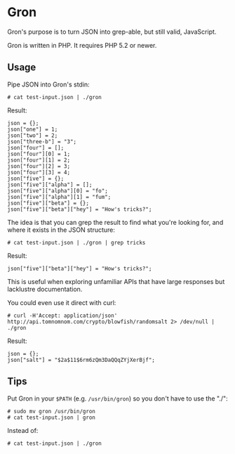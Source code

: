 # Gron

Gron's purpose is to turn JSON into grep-able, but still valid, JavaScript.

Gron is written in PHP. It requires PHP 5.2 or newer.

## Usage

Pipe JSON into Gron's stdin:

    # cat test-input.json | ./gron

Result:

    json = {};
    json["one"] = 1;
    json["two"] = 2;
    json["three-b"] = "3";
    json["four"] = [];
    json["four"][0] = 1;
    json["four"][1] = 2;
    json["four"][2] = 3;
    json["four"][3] = 4;
    json["five"] = {};
    json["five"]["alpha"] = [];
    json["five"]["alpha"][0] = "fo";
    json["five"]["alpha"][1] = "fum";
    json["five"]["beta"] = {};
    json["five"]["beta"]["hey"] = "How's tricks?";

The idea is that you can grep the result to find what you're looking for, and where it exists in the JSON structure:

    # cat test-input.json | ./gron | grep tricks

Result: 

    json["five"]["beta"]["hey"] = "How's tricks?";

This is useful when exploring unfamiliar APIs that have large responses but lacklustre documentation. 

You could even use it direct with curl:

    # curl -H'Accept: application/json' http://api.tomnomnom.com/crypto/blowfish/randomsalt 2> /dev/null | ./gron

Result: 

    json = {};
    json["salt"] = "$2a$11$6rm6zQm3DaQQqZYjXerBjf";

## Tips

Put Gron in your `$PATH` (e.g. `/usr/bin/gron`) so you don't have to use the "./":

    # sudo mv gron /usr/bin/gron
    # cat test-input.json | gron

Instead of:

    # cat test-input.json | ./gron


